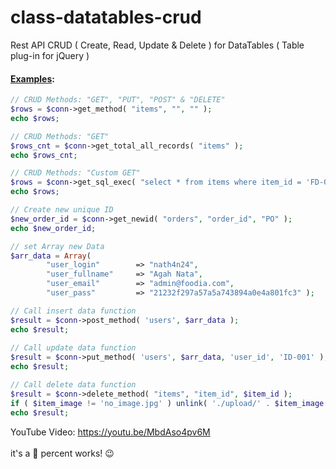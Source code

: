 # class-datatables-crud
Rest API CRUD ( Create, Read, Update &amp; Delete ) for DataTables ( Table plug-in for jQuery )

#### <u>Examples</u>:
```php
// CRUD Methods: "GET", "PUT", "POST" & "DELETE"
$rows = $conn->get_method( "items", "", "" );
echo $rows;

// CRUD Methods: "GET"
$rows_cnt = $conn->get_total_all_records( "items" );
echo $rows_cnt;

// CRUD Methods: "Custom GET"
$rows = $conn->get_sql_exec( "select * from items where item_id = 'FD-001'" );
echo $rows;

// Create new unique ID
$new_order_id = $conn->get_newid( "orders", "order_id", "PO" );
echo $new_order_id;

// set Array new Data
$arr_data = Array(
		"user_login" 		=> "nath4n24",
		"user_fullname" 	=> "Agah Nata",
		"user_email" 		=> "admin@foodia.com",
		"user_pass" 		=> "21232f297a57a5a743894a0e4a801fc3" );

// Call insert data function
$result = $conn->post_method( 'users', $arr_data );
echo $result;
		
// Call update data function
$result = $conn->put_method( 'users', $arr_data, 'user_id', 'ID-001' );
echo $result;

// Call delete data function
$result = $conn->delete_method( "items", "item_id", $item_id );
if ( $item_image != 'no_image.jpg' ) unlink( './upload/' . $item_image );
echo $result;
```
<span style="color:'#c0c0c0'">YouTube Video: https://youtu.be/MbdAso4pv6M</span>
<br>&nbsp;</br>
it's a :100: percent works! :wink:
